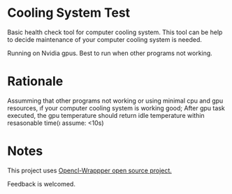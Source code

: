 # Cooling System Test
Basic health check tool for computer cooling system. This tool can be help to decide maintenance of your computer cooling system is needed.

Running on Nvidia gpus. Best to run when other programs not working.

# Rationale 
Assumming that other programs not working or using minimal cpu and gpu resources, ıf your computer cooling system is working good; After gpu task executed, the gpu temperature should return idle temperature within resasonable time(ı assume: <10s)

# Notes
This project uses [Opencl-Wrappper open source project.](https://github.com/ProjectPhysX/OpenCL-Wrapper)

Feedback is welcomed.
